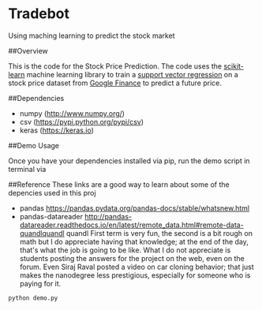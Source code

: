 # Tradebot
Using maching learning to predict the stock market

##Overview

This is the code for the Stock Price Prediction. The code uses the [scikit-learn](https://github.com/scikit-learn/scikit-learn) machine learning library to train a [support vector regression](https://en.wikipedia.org/wiki/Support_vector_machine) on a stock price dataset from [Google Finance](https://en.wikipedia.org/wiki/Support_vector_machine) to predict a future price.

##Dependencies
* numpy (http://www.numpy.org/)
* csv (https://pypi.python.org/pypi/csv)
* keras (https://keras.io)

##Demo Usage

Once you have your dependencies installed via pip, run the demo script in terminal via

##Reference 
These links are a good way to learn about some of the depencies used in this proj
* pandas https://pandas.pydata.org/pandas-docs/stable/whatsnew.html
* pandas-datareader http://pandas-datareader.readthedocs.io/en/latest/remote_data.html#remote-data-quandlquandl
quandl
First term is very fun, the second is a bit rough on math but I do appreciate having that knowledge; at the end of the day, that's what the job is going to be like. What I do not appreciate is students posting the answers for the project on the web, even on the forum. Even Siraj Raval posted a video on car cloning behavior; that just makes the nanodegree less prestigious, especially for  someone who is paying for it.
```
python demo.py
```
